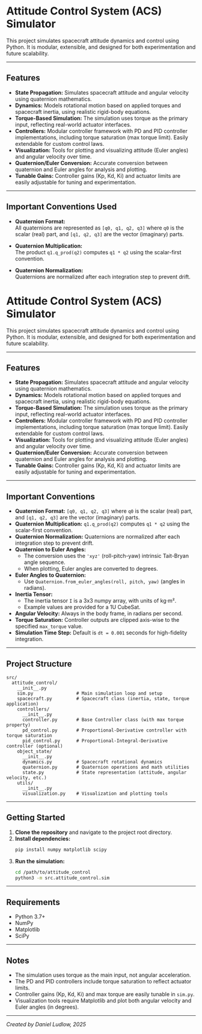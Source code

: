 # Attitude Control System (ACS) Simulator

This project simulates spacecraft attitude dynamics and control using Python. It is modular, extensible, and designed for both experimentation and future scalability.

---

## Features

- **State Propagation:** Simulates spacecraft attitude and angular velocity using quaternion mathematics.
- **Dynamics:** Models rotational motion based on applied torques and spacecraft inertia, using realistic rigid-body equations.
- **Torque-Based Simulation:** The simulation uses torque as the primary input, reflecting real-world actuator interfaces.
- **Controllers:** Modular controller framework with PD and PID controller implementations, including torque saturation (max torque limit). Easily extendable for custom control laws.
- **Visualization:** Tools for plotting and visualizing attitude (Euler angles) and angular velocity over time.
- **Quaternion/Euler Conversion:** Accurate conversion between quaternion and Euler angles for analysis and plotting.
- **Tunable Gains:** Controller gains (Kp, Kd, Ki) and actuator limits are easily adjustable for tuning and experimentation.

---

## **Important Conventions Used**

- **Quaternion Format:**  
  All quaternions are represented as `[q0, q1, q2, q3]` where `q0` is the scalar (real) part, and `[q1, q2, q3]` are the vector (imaginary) parts.

- **Quaternion Multiplication:**  
  The product `q1.q_prod(q2)` computes `q1 * q2` using the scalar-first convention.

- **Quaternion Normalization:**  
  Quaternions are normalized after each integration step to prevent drift.


# Attitude Control System (ACS) Simulator

This project simulates spacecraft attitude dynamics and control using Python. It is modular, extensible, and designed for both experimentation and future scalability.

---

## Features

- **State Propagation:** Simulates spacecraft attitude and angular velocity using quaternion mathematics.
- **Dynamics:** Models rotational motion based on applied torques and spacecraft inertia, using realistic rigid-body equations.
- **Torque-Based Simulation:** The simulation uses torque as the primary input, reflecting real-world actuator interfaces.
- **Controllers:** Modular controller framework with PD and PID controller implementations, including torque saturation (max torque limit). Easily extendable for custom control laws.
- **Visualization:** Tools for plotting and visualizing attitude (Euler angles) and angular velocity over time.
- **Quaternion/Euler Conversion:** Accurate conversion between quaternion and Euler angles for analysis and plotting.
- **Tunable Gains:** Controller gains (Kp, Kd, Ki) and actuator limits are easily adjustable for tuning and experimentation.

---

## Important Conventions

- **Quaternion Format:** `[q0, q1, q2, q3]` where `q0` is the scalar (real) part, and `[q1, q2, q3]` are the vector (imaginary) parts.
- **Quaternion Multiplication:** `q1.q_prod(q2)` computes `q1 * q2` using the scalar-first convention.
- **Quaternion Normalization:** Quaternions are normalized after each integration step to prevent drift.
- **Quaternion to Euler Angles:**
  - The conversion uses the `'xyz'` (roll-pitch-yaw) intrinsic Tait-Bryan angle sequence.
  - When plotting, Euler angles are converted to degrees.
- **Euler Angles to Quaternion:**
  - Use `Quaternion.from_euler_angles(roll, pitch, yaw)` (angles in radians).
- **Inertia Tensor:**
  - The inertia tensor `I` is a 3x3 numpy array, with units of kg·m².
  - Example values are provided for a 1U CubeSat.
- **Angular Velocity:** Always in the body frame, in radians per second.
- **Torque Saturation:** Controller outputs are clipped axis-wise to the specified `max_torque` value.
- **Simulation Time Step:** Default is `dt = 0.001` seconds for high-fidelity integration.

---

## Project Structure

```
src/
  attitude_control/
    __init__.py
    sim.py                # Main simulation loop and setup
    spacecraft.py         # Spacecraft class (inertia, state, torque application)
    controllers/
      __init__.py
      controller.py       # Base Controller class (with max torque property)
      pd_control.py       # Proportional-Derivative controller with torque saturation
      pid_control.py      # Proportional-Integral-Derivative controller (optional)
    object_state/
      __init__.py
      dynamics.py         # Spacecraft rotational dynamics
      quaternion.py       # Quaternion operations and math utilities
      state.py            # State representation (attitude, angular velocity, etc.)
    utils/
      __init__.py
      visualization.py    # Visualization and plotting tools
```

---

## Getting Started

1. **Clone the repository** and navigate to the project root directory.
2. **Install dependencies:**
   ```bash
   pip install numpy matplotlib scipy
   ```
3. **Run the simulation:**
   ```bash
   cd /path/to/attitude_control
   python3 -m src.attitude_control.sim
   ```

---

## Requirements

- Python 3.7+
- NumPy
- Matplotlib
- SciPy

---

## Notes

- The simulation uses torque as the main input, not angular acceleration.
- The PD and PID controllers include torque saturation to reflect actuator limits.
- Controller gains (Kp, Kd, Ki) and max torque are easily tunable in `sim.py`.
- Visualization tools require Matplotlib and plot both angular velocity and Euler angles (in degrees).

---
*Created by Daniel Ludlow, 2025*
